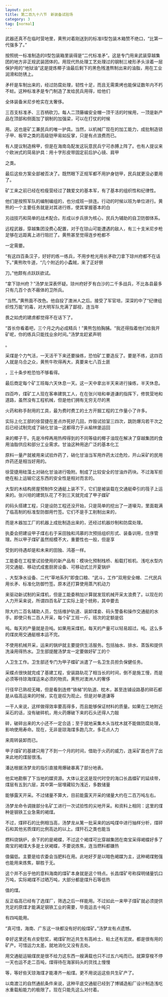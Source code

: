 ```yaml
---
layout: post
title: 第二百九十八节　新装备试验场
category: 3
tag: [normal]
---
```


武器还真不在临时营地里，黄熊对着刚送到的标准II型包装木箱赞不绝口，“比第一代强多了。”

按照统一标准制造的II型包装箱里装得是“二代标准矛”。这是专门用来武装穿越集团的地方非正规武装团体的。用现代热处理工艺处理过的钢制三棱形矛头涂着一层保护用的“地狱油”这是提炼椰子油最后剩下的黑色残渣熬制出来的油脂，用在工业润滑和防锈上。

矛杆是车制出来的，经过防腐处理，韧性十足，而且无需熏烤也能保证数年内不朽不蛀。这种标准矛是专门制造了发给民兵用得，给他们

全体装备米尼步枪实在太奢侈。

三百支标准矛、三百柄砍刀。每人二顶藤编安全帽一顶干活的时候用，一顶是新产品在顶部和侧面加了钢制的加强梁，可以在打仗的时候

用。这也是矿工兼民兵的唯一护具。当然，以机械厂现在的加工能力，成批制造锁子甲、板早之类的高级铠甲易如反掌，只是有点浪费而已。

有人提议制造棉甲，但是在海南岛配发这玩意民兵宁可赤膊上阵了。也有人提议来个欧洲式的简易护具：用十字形皮带固定前后护心镜、肩甲

之类。

最后这些方案全部被否决了。既然眼下正规军都不用护身铠甲，民兵就更没必要用了。

矿工来之前已经在检瘦营经过了魏爱文的基本军，有了基本的组织性和纪律性。

他们是按照军队的编制编组的，也分成班一排连。行动的时候以班为单位进行。黄熊的一个主要任务就是对其进行练，使其掌握基本的白

刃战技巧和简单的战术配合。形成以步兵排为核心，民兵为辅助的自卫防御体系。

远程武器，穿越集团没费心配置，对于在琼山可能遭遇的敌人，有三十支米尼步枪足够在远距离上进行阻拦了。黄熊甚至觉得连步枪都不

一定需要。

“有这四百条汉子，好好的练一练兵，不用步枪光用长矛砍刀拿下琼州府都不在话下。”黄熊吹牛道，“几个附近的小蟊贼，来了正好祭

刀。”他颇有点跃跃欲试。

“拿下琼州府？”汤梦龙深表怀疑。琼州府好歹有白沙的二千多战兵，不比各县最多只有几百个衣不蔽体的卫所兵。

“当然。”黄熊面不改色。他自投了澳洲人之后。接受了军官培，深深的中了“纪律组织性万能”的毒，对大明军队充满了鄙视，连当年

畏之如虎的建虏都觉得不在话下了。

“首长你看着吧，三个月之内必成精兵！”黄熊包拍胸脯。“我还得指着他们给我开矿呢，你的练兵只能找业余时间。”汤梦龙赶紧声明

。

采煤是个力气活，一天活干下来还要操练，恐怕矿工要造反了。要是不练，这四百人就是乌合之众，黄熊牛吹得再大，真要来七八百土匪

，三十条步枪恐怕不够看得。

最后商定每个矿工班每六天休息一天。这一天中拿出半天来进行操练，半天休息。

四百咋，煤矿工人现在客串建筑工人，在在张兴培和单道谦的指挥下，修筑营地和道路，虽然没有工程机械，但是他们拥有无穷无尽的黑

火药和称手耐用的工具，最为费时费工的土方开掘工程的工作量小了许多。

实际上化工部的徐营捷在差点炸死好几回，炸毁试验室三四次，跳防爆沟若干次之后已经试制完成了硝化甘油一这都得力于从榆林堡运回

来的椰子干。先是冷榨再用热榨得到的不同等级的椰子油现在解决了穿越集团的食用油脂供应和部分工业需求。甘油这种用途广泛的基本化工

原料一量产就被用来试验炸药了，硝化甘油当军用炸药太过危险，开山采矿的民用炸药还是相当好用的。

徐营捷用硅藻土对硝化甘油进行吸附。制成了比较安全的甘油炸药块。不过海军拒绝在船上运输它这东西的安全性是相对而言的。

大型的木结构房屋预制件交通艇上装不下，它们是被装载在交通艇牵引的筏子上运来的。张兴培的建筑队花了不到三天就完成了甲子媒矿

的码头搭建工程，只是设防工程还没开始，只是简单的挖出了一道壕沟，里面栽满了临高制的标准型防御用竹签。它们不是手工削制出来的，

而是木器加工厂的机器上成批制造出来的，还经过机器炒制和防腐处理。

执委会把建设甲子煤右右于采田独和鸿慕的次预括组织形式、装备训用，住序管理。所以甲子煤矿虽然规模不大，重要性也一般，但是享

受到的待遇却是和未来的田独、鸿基一样。

工能委在工程里试验使用的新产品有：模块化预制栈桥、船载打桩机、浅吃水型内河交通艇、移动式成套厨房设备、可移动式兰开夏锅炉

、大型净水设备、二代“草地系列”即食口粮、“武斗，工作”双用安全帽、二代民兵用长矛、标准化防御竹签。原本还打算使用蒸汽机动力

来驱动新试制的采煤机，但是工能委稍加计算就发现机械开采太浪费了。以现在的人力开采来说，所谓四百名矿工实际上是个统称，其中要去

除大约二百名辅助人员，包括维护轨道、装卸煤妾、码头警备和操作交通艇的水手。即使只有二百人开采，每个矿工班一斤。班次的定额是侣

吨。每天的产量就是丑吨。如果用采煤机，每天的产量可以轻易超过。吨。这么多的煤炭用交通艇根本运不完。

不使用机械开采，运来的锅炉就主要提供生活服务。包括抽水、排水、蒸饭和提供洗澡用得热水。卫生部提醒汤梦龙一定要做好矿工的个

人卫生工作。卫生部还专门为甲子蝶矿派遣了一名卫生员担负保健任务。

采蝶点很快就完成了基建工程，安装路轨花了相当长的时间，倒不是施工慢，而是必须等待琼海煤运来必须的物资。黄熊对澳洲人的奢侈

行径早已熟视无睹，但是看到连修“铁梯”的轨道、枕木，甚至连铺设路基的碎石都是从临高运来的时候，实在是叹为观止。但是对单道谦等

一干人来说，这样做得效率要高得多，而且能够保证材料的质量。如果在工地附近采石的话，没有破碎机，用火药爆破下来的石头还得人力敲

碎，破碎出来的大小还不一定合适；至于就地采集木头当枕木就不能做防腐处理，影响使用寿命。现在，无非是琼海煤多跑几次，多花点人力

来周转装卸而已。

甲子煤矿的基建只用了不到一个月的时间，借助于火药的威力，连采矿面也开了出来此地的煤层很浅。

潘达根据汤梦龙的指引直接用爆破暴离了部分地表。

他实地勘察了下当地的媒资源。大体认定这是现代时空的海口长昌蝶矿的延续带，煤层有五到六层，其中第一层埋藏较为浅近，多数储量

能够露天开采。不过储量不算大，目前能露天开采的储量大约在二百万吨左右。

汤梦龙命令调拨部分名矿工进行一次试验性的尖地开采。和资料上相同：这里的煤种是钢铁工业急需的褐煤。

不过，煤砰石的比例相当高，汤梦龙从篱一批采来的凶吨煤中进行抽样分析，煤砰石和其他劣质煤的比例高达的以上。煤歼石之类也能当

燃料烧锅炉，余下的的是褐蝶，不过这个褐煤可比穿越集团在南宝采得褐蝶好多了南宝的褐煤大多是土状褐蝶，不要说炼焦，连当燃料都嫌热

值偏低。主要是给农委会当肥料在用。此地好歹是以暗色褐媒为主，这种褐煤勉强也能用来炼焦，聊胜于无。

这个并不出乎他的意料海南的煤矿本身就是这个特点。长昌煤矿号称探明储量饥口万吨，实际褐煤不过晒万吨，大部分都是煤升石等低热

值的煤。

反正临高已经有了选煤厂，筛选之后一样能用。不过如此一来甲子煤矿就必须提供充足的原煤才能满足钢铁工业的需要，毕竟运去十吨只

有四吨能用。

“真可惜，海南、广东这一块都没有好的般煤矿。”汤梦龙有点遗憾。

幸好这里还有点安慰奖，褐煤矿附近共生有高岭土、粘土还有泥炭。都是很有用的矿产。可惜运力太差。就地消化又没有去处。

用交通艇运输煤炭是很不给力这东西一艘满载也只不过五六吨而已。就算穿梭不停一天也运不走二百吨，煤得待在海家码头的货找上慢慢

等，等好些天琼海煤才能凑齐一船煤。更不用说运这些共生矿产了。

以南渡江的自然通航条件来说，这种平底交通艇已经到了博铺造船厂设计制造浅吃水重载船能力的极限了。现在只能先这么对付着。